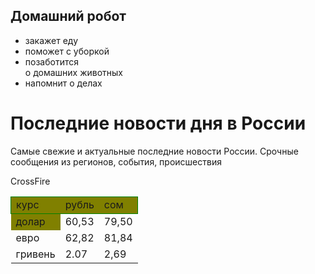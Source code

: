 <html>
    <body background-color: lightblue;
        <main>
            <div class="home_robot">
                <h2>Домашний робот</h2>
                <ul>
                    <li>закажет еду</li>
                    <li>поможет с уборкой</li>
                    <li>позаботится <br/>о домашних животных</li>
                    <li>напомнит о делах</li>
                </ul>
        </main>
    </body>
</html>
    <h1>Последние новости дня в России</h1>
<p>Самые свежие и актуальные последние новости России. Срочные сообщения из регионов, события, происшествия</p>

<table style="border:1px SteelBlue;border-collapse:collapse;">
        <tr style="border:1px solid green;background-color:Olive;">
            <td>курс</td>
            <td>рубль</td>
            <td>сом</tdЮ
        </tr>
        <tr style="border:1px SteelBlue">
            <td style="background-color:Olive;">долар</td>
            <td>60,53</td>
            <td>79,50</td>
        </tr> 
        <tr style="border:1px SteelBlue>
            <td style="background-color:Olive;">CrossFire</td>
            <td>евро</td>
            <td>62,82</td>
            <td>81,84</td>
        </tr>
        <tr style="border:1px SteelBlue">
            <td>гривень</td>
            <td>2.07</td>
            <td>2,69</td>
        </tr>
    </table>
